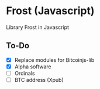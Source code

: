 # Frost (Javascript)

Library Frost in Javascript

## To-Do

- [x] Replace modules for Bitcoinjs-lib
- [x] Alpha software
- [ ] Ordinals
- [ ] BTC address (Xpub)

